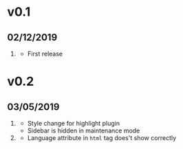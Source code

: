 # v0.1
##  02/12/2019

1. [](#new)
    * First release

# v0.2
##  03/05/2019

1. [](#improved)
    * Style change for highlight plugin
    * Sidebar is hidden in maintenance mode
2. [](#bugfix)
     * Language attribute in `html` tag does't show correctly
